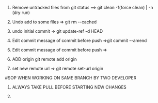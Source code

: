 1. Remove untracked files from git status
==> git clean -f(force clean) | -n (dry run)

2. Undo add to some files 
=> git rm --cached <filename>

3. undo initial commit
=>   git update-ref -d HEAD

4. Edit commit message of commit before push
=>git commit --amend

5. Edit commit message of commit before push
=> 

6. ADD origin 
git remote add origin <url>

7. set new remote url
=> git remote set-url origin <url>

#SOP WHEN WORKING ON SAME BRANCH BY TWO DEVELOPER
1. ALWAYS TAKE PULL BEFORE STARTING NEW CHANGES

8.

